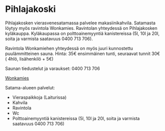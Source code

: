 # Pihlajakoski

Pihlajakosken vierasvenesatamassa palvelee makasiinikahvila. Satamasta löytyy myös ravintola Wonkamies. Ravintolan yhteydessä on Pihlajakosken kyläkauppa. Kyläkaupassa on polttoainemyyntiä kanistereissa (5l, 10l ja 20l, soita ja varmista saatavuus 0400 713 706).

Ravintola Wonkamiehen yhteydessä on myös juuri kunnostettu puulämmitteinen sauna.
Hinta: 35€ ensimmäinen tunti, seuraavat tunnit 30€ ( 4hlö, lisähenkilö + 5€)

Saunan tiedustelut ja varaukset: 0400 713 706

[Wonkamies](https://www.wonkamies.fi/)

Satama-alueen palvelut:

- Vieras­paikkoja (Laiturissa)
- Kahvila
- Ravintola
- Wc
- Polttoainemyyntiä kanistereissa (5l, 10l ja 20l, soita ja varmista saatavuus 0400 713 706)
